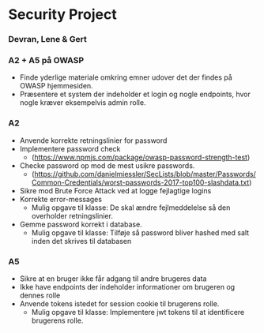# Security Project
### Devran, Lene & Gert

### A2 + A5 på OWASP

* Finde yderlige materiale omkring emner udover det der findes på OWASP hjemmesiden.
* Præsentere et system der indeholder et login og nogle endpoints, hvor nogle kræver eksempelvis admin rolle.

### A2
* Anvende korrekte retningslinier for password
* Implementere password check 
  * (https://www.npmjs.com/package/owasp-password-strength-test)
* Checke password op mod de mest usikre passwords. 
  * (https://github.com/danielmiessler/SecLists/blob/master/Passwords/Common-Credentials/worst-passwords-2017-top100-slashdata.txt)
* Sikre mod Brute Force Attack ved at logge fejlagtige logins
* Korrekte error-messages 
  * Mulig opgave til klasse: De skal ændre fejlmeddelelse så den overholder retningslinier.
* Gemme password korrekt i database.
  * Mulig opgave til klasse: Tilføje så password bliver hashed med salt inden det skrives til databasen


### A5
* Sikre at en bruger ikke får adgang til andre brugeres data
* Ikke have endpoints der indeholder informationer om brugeren og dennes rolle
* Anvende tokens istedet for session cookie til brugerens rolle. 
  * Mulig opgave til klasse: Implementere jwt tokens til at identificere brugerens rolle.  




